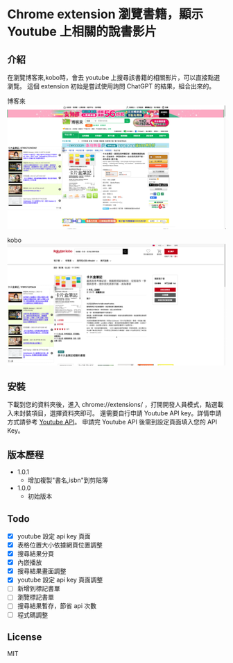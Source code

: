 # Chrome extension 瀏覽書籍，顯示 Youtube 上相關的說書影片

## 介紹

在瀏覽博客來,kobo時，會去 youtube 上搜尋該書籍的相關影片，可以直接點選瀏覽。
這個 extension 初始是嘗試使用詢問 ChatGPT 的結果，組合出來的。

博客來
![books demo](./img/demo-books.png)

kobo
![kobo demo](./img/demo-kobo.png)

## 安裝

下載到您的資料夾後，進入 chrome://extensions/ ，打開開發人員模式，點選載入未封裝項目，選擇資料夾即可。
還需要自行申請 Youtube API key。詳情申請方式請參考 [Youtube API](https://developers.google.com/youtube/v3/getting-started?hl=zh-tw)。
申請完 Youtube API 後需到設定頁面填入您的 API Key。

## 版本歷程

- 1.0.1
  - 增加複製"書名,isbn"到剪貼簿
- 1.0.0
  - 初始版本

## Todo
- [x] youtube 設定 api key 頁面
- [x] 表格位置大小依據網頁位置調整
- [x] 搜尋結果分頁
- [x] 內嵌播放
- [x] 搜尋結果畫面調整
- [x] youtube 設定 api key 頁面調整
- [ ] 新增到標記書單
- [ ] 瀏覽標記書單
- [ ] 搜尋結果暫存，節省 api 次數
- [ ] 程式碼調整

## License

MIT

